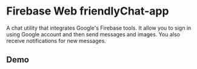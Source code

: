 # Firebase Web friendlyChat-app
A chat utility that integrates Google's Firebase tools. It allow you to sign in
using Google account and then send messages and images. You also receive
notifications for new messages.

## Demo
